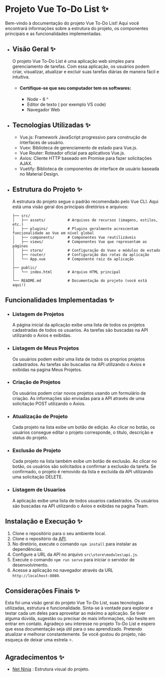 # Projeto Vue To-Do List ✨

Bem-vindo à documentação do projeto Vue To-Do List! Aqui você encontrará informações sobre a estrutura do projeto, os componentes principais e as funcionalidades implementadas.

- ## Visão Geral ✨

	O projeto Vue To-Do List é uma aplicação web simples para gerenciamento de tarefas. Com essa aplicação, os usuários podem criar, visualizar, atualizar e excluir suas tarefas diárias de maneira fácil e intuitiva. 

	- #### Certifique-se que seu computador tem os softwares:
		- Node - 8 ^
		- Editor de texto ( por exemplo VS code)
		- Navegador Web
	

- ## Tecnologias Utilizadas ✨

	- Vue.js: Framework JavaScript progressivo para construção de interfaces de usuário.
	- Vuex: Biblioteca de gerenciamento de estado para Vue.js.
	- Vue Router: Roteador oficial para aplicativos Vue.js.
	- Axios: Cliente HTTP baseado em Promise para fazer solicitações AJAX.
	- Vuetify: Biblioteca de componentes de interface de usuário baseada no Material Design.

- ## Estrutura do Projeto ✨

	A estrutura do projeto segue o padrão recomendado pelo Vue CLI. Aqui está uma visão geral dos principais diretórios e arquivos:

	```
	├── src/
	│   ├── assets/          # Arquivos de recursos (imagens, estilos, etc.)
	│   ├── plugins/         # Plugins geralmente acrescentam funcionalidade ao Vue em nível global
	│   ├── components/      # Componentes Vue reutilizáveis
	│   ├── views/           # Componentes Vue que representam as páginas
	│   ├── store/           # Configuração do Vuex e módulos de estado
	│   ├── router/          # Configuração das rotas da aplicação
	│   └── App.vue          # Componente raiz da aplicação
	│
	├── public/
	│   └── index.html       # Arquivo HTML principal
	│
	└── README.md            # Documentação do projeto (você está aqui!)
	```

## Funcionalidades Implementadas ✨

- ### Listagem de Projetos

	A página inicial da aplicação exibe uma lista de todos os projetos cadastradas de todos os usuarios. As tarefas são buscadas na API utilizando o Axios e exibidas.
	
- ### Listagem de Meus Projetos

	Os usuários podem exibir uma lista de todos os proprios projetos cadastrados. As tarefas são buscadas na API utilizando o Axios e exibidas na pagina Meus Projetos.

- ### Criação de Projetos

	Os usuários podem criar novos projetos usando um formulário de criação. As informações são enviadas para a API através de uma solicitação POST utilizando o Axios.

- ### Atualização de Projeto

	Cada projeto na lista exibe um botão de edição. Ao clicar no botão, os usuários consegue editar o projeto corresponde, o título, descrição e status do projeto.

- ### Exclusão de Projeto 

	Cada projeto na lista também exibe um botão de exclusão. Ao clicar no botão, os usuários são solicitados a confirmar a exclusão da tarefa. Se confirmado, o projeto é removido da lista e excluída da API utilizando uma solicitação DELETE.


- ### Listagem de Usuarios

	A aplicação exibe uma lista de todos usuarios cadastrados. Os usuários são buscadas na API utilizando o Axios e exibidas na pagina Team.


## Instalação e Execução ✨

1. Clone o repositório para o seu ambiente local.
2. Clone o repositório da [API](https://github.com/catheali/todo-ninja-back.git). 
4. No diretório, execute o comando `npm install` para instalar as dependências.
5. Configure a URL da API no arquivo `src\store\modules\api.js`.
6. Execute o comando `npm run serve` para iniciar o servidor de desenvolvimento.
7. Acesse a aplicação no navegador através da URL `http://localhost:8080`.

## Considerações Finais ✨

Esta foi uma visão geral do projeto Vue To-Do List, suas tecnologias utilizadas, estrutura e funcionalidade. Sinta-se à vontade para explorar e testar cada um deles para aproveitar ao máximo a aplicação. Se tiver alguma dúvida, sugestão ou precisar de mais informações, não hesite em entrar em contato. Agradeço seu interesse no projeto To-Do List e espero que essa documentação seja útil para o seu aprendizado. Pretendo atualizar e melhorar constantemente. Se você gostou do projeto, não esqueça de deixar uma estrela ⭐.

 ## Agradecimentos ✨

- [Net Ninja](https://www.youtube.com/channel/UCW5YeuERMmlnqo4oq8vwUpg) : Estrutura visual do projeto. 

